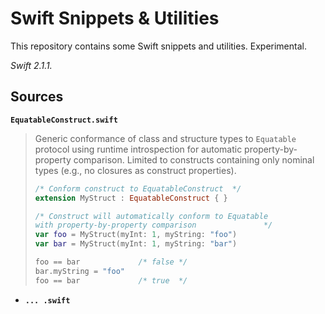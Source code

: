 # Swift Snippets & Utilities

This repository contains some Swift snippets and utilities. Experimental.

_Swift 2.1.1._

## Sources

**`EquatableConstruct.swift`**

> Generic conformance of class and structure types to `Equatable` protocol using runtime introspection for automatic property-by-property comparison. Limited to constructs containing only nominal types (e.g., no closures as construct properties).
>
> ```swift
> /* Conform construct to EquatableConstruct  */
> extension MyStruct : EquatableConstruct { }
>
> /* Construct will automatically conform to Equatable
> with property-by-property comparison               */
> var foo = MyStruct(myInt: 1, myString: "foo")
> var bar = MyStruct(myInt: 1, myString: "bar")
>
> foo == bar             /* false */
> bar.myString = "foo"
> foo == bar             /* true  */
> ```

* **`... .swift`**
